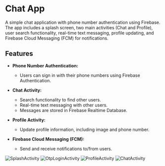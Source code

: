 # Chat App

A simple chat application with phone number authentication using Firebase. The app includes a splash screen, two main activities (Chat and Profile), user search functionality, real-time text messaging, profile updating, and Firebase Cloud Messaging (FCM) for notifications.

## Features

- **Phone Number Authentication:**
  - Users can sign in with their phone numbers using Firebase Authentication.

- **Chat Activity:**
  - Search functionality to find other users.
  - Real-time text messaging with other users.
  - Messages are stored in Firebase Realtime Database.

- **Profile Activity:**
  - Update profile information, including image and phone number.

- **Firebase Cloud Messaging (FCM):**
  - Send and receive notifications to/from users.
 
![SplashActivity](https://github.com/mihirdev7/ChatSiuuu/assets/143248297/909aa755-3b12-4719-93bb-1001c6054f5f)
![OtpLoginActivity](https://github.com/mihirdev7/ChatSiuuu/assets/143248297/06b432b1-15de-4959-9ba1-bebb8b7d66a1)
![ProfileActivity](https://github.com/mihirdev7/ChatSiuuu/assets/143248297/6093283e-20a8-422b-9d89-e67df5c4ff78)
![ChatActivity](https://github.com/mihirdev7/ChatSiuuu/assets/143248297/fdff932e-5d45-490d-ae54-f6b2c924e384)
